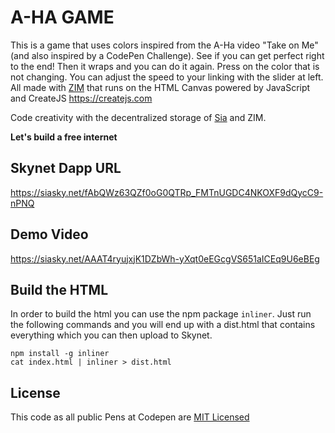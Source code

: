 # A-HA GAME

This is a game that uses colors inspired from the A-Ha video "Take on Me" (and also inspired by a CodePen Challenge).
See if you can get perfect right to the end! Then it wraps and you can do it again.
Press on the color that is not changing.
You can adjust the speed to your linking with the slider at left. All made with [ZIM](https://zimjs.com) that runs on the HTML Canvas powered by JavaScript and CreateJS https://createjs.com

Code creativity with the decentralized storage of [Sia](https://sia.tech/) and ZIM.

**Let's build a free internet**

## Skynet Dapp URL
https://siasky.net/fAbQWz63QZf0oG0QTRp_FMTnUGDC4NKOXF9dQycC9-nPNQ


## Demo Video
https://siasky.net/AAAT4ryujxjK1DZbWh-yXqt0eEGcgVS651aICEq9U6eBEg


## Build the HTML
In order to build the html you can use the npm package `inliner`. Just run the following commands and you will end up with a dist.html that contains everything which you can then upload to Skynet.

```
npm install -g inliner
cat index.html | inliner > dist.html

```

## License
This code as all public Pens at Codepen are [MIT Licensed](https://opensource.org/licenses/MIT)